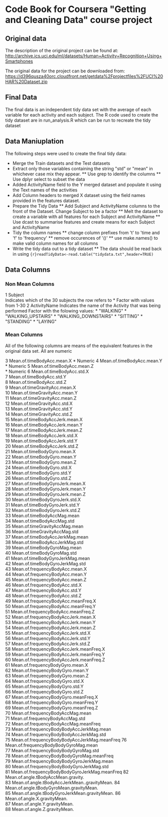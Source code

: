 # Code Book for Coursera "Getting and Cleaning Data" course project

## Original data
The description of the original project can be found at:
http://archive.ics.uci.edu/ml/datasets/Human+Activity+Recognition+Using+Smartphones

The original data for the project can be downloaded from:
https://d396qusza40orc.cloudfront.net/getdata%2Fprojectfiles%2FUCI%20HAR%20Dataset.zip

## Final Data
The final data is an independent tidy data set with the average of each variable for each activity and each subject.
The R code used to create the tidy dataset are in run_analysis.R which can be run to recreate the tidy dataset

## Data Maniuplation
The following steps were used to create the final tidy data:
* Merge the Train datasets and the Test datasets
* Extract only those variables containing the string "std" or "mean" in whichever case mix they appear.
** Use grep to identify the columns
** Use dplyr select to subset the data
* Added ActivityName field to the Y merged dataset and populate it using the Text names of the activities
* Add Column headers to merged X dataset using the field names provided in the features dataset.
* Prepare the Tidy Data
** Add Subject and ActivityName columns to the front of the Dataset. Change Subject to be a factor
** Melt the dataset to create a variable with all features for each Subject and ActivityName
** Use dcast to summarise features and create means for each Subject and ActivityName
* Tidy the column names
** change column prefixes from 't' to 'time and 'f' to 'frequency'
** remove occurences of '()'
** use make.names() to make valid column names for all columns
* Write the tidy data out to a tidy dataset
** The data should be read back in using  ```{r}readTidyData<-read.table("tidydata.txt",header=TRUE)```

## Data Columns
### Non Mean Columns

1 Subject   
        Indicates which of the 30 subjects the row refers to
        * Factor with values from  1-30 
2 ActivityName
        Indicates the name of the Activity that was being performed
        Factor with the folowing values:
        * "WALKING"
        * "WALKING_UPSTAIRS"
        * "WALKING_DOWNSTAIRS"
        * "SITTING"
        * "STANDING"
        * "LAYING"
### Mean Columns
All of the following columns are means of the equivalent features in the original data set. All are numeric

3 Mean.of.timeBodyAcc.mean.X
        * Numeric
4 Mean.of.timeBodyAcc.mean.Y                   
        * Numeric
5 Mean.of.timeBodyAcc.mean.Z                   
        * Numeric
6 Mean.of.timeBodyAcc.std.X                    
7 Mean.of.timeBodyAcc.std.Y                    
8 Mean.of.timeBodyAcc.std.Z                    
9 Mean.of.timeGravityAcc.mean.X                
10 Mean.of.timeGravityAcc.mean.Y                
11 Mean.of.timeGravityAcc.mean.Z                
12 Mean.of.timeGravityAcc.std.X                 
13 Mean.of.timeGravityAcc.std.Y                 
14 Mean.of.timeGravityAcc.std.Z                 
15 Mean.of.timeBodyAccJerk.mean.X               
16 Mean.of.timeBodyAccJerk.mean.Y               
17 Mean.of.timeBodyAccJerk.mean.Z               
18 Mean.of.timeBodyAccJerk.std.X                
19 Mean.of.timeBodyAccJerk.std.Y                
20 Mean.of.timeBodyAccJerk.std.Z                
21 Mean.of.timeBodyGyro.mean.X                  
22 Mean.of.timeBodyGyro.mean.Y                  
23 Mean.of.timeBodyGyro.mean.Z                  
24 Mean.of.timeBodyGyro.std.X                   
25 Mean.of.timeBodyGyro.std.Y                   
26 Mean.of.timeBodyGyro.std.Z                   
27 Mean.of.timeBodyGyroJerk.mean.X              
28 Mean.of.timeBodyGyroJerk.mean.Y              
29 Mean.of.timeBodyGyroJerk.mean.Z              
30 Mean.of.timeBodyGyroJerk.std.X               
31 Mean.of.timeBodyGyroJerk.std.Y               
32 Mean.of.timeBodyGyroJerk.std.Z               
33 Mean.of.timeBodyAccMag.mean                  
34 Mean.of.timeBodyAccMag.std                   
35 Mean.of.timeGravityAccMag.mean               
36 Mean.of.timeGravityAccMag.std                
37 Mean.of.timeBodyAccJerkMag.mean              
38 Mean.of.timeBodyAccJerkMag.std               
39 Mean.of.timeBodyGyroMag.mean                 
40 Mean.of.timeBodyGyroMag.std                  
41 Mean.of.timeBodyGyroJerkMag.mean             
42 Mean.of.timeBodyGyroJerkMag.std              
43 Mean.of.frequencyBodyAcc.mean.X              
44 Mean.of.frequencyBodyAcc.mean.Y              
45 Mean.of.frequencyBodyAcc.mean.Z              
46 Mean.of.frequencyBodyAcc.std.X               
47 Mean.of.frequencyBodyAcc.std.Y               
48 Mean.of.frequencyBodyAcc.std.Z               
49 Mean.of.frequencyBodyAcc.meanFreq.X          
50 Mean.of.frequencyBodyAcc.meanFreq.Y          
51 Mean.of.frequencyBodyAcc.meanFreq.Z          
52 Mean.of.frequencyBodyAccJerk.mean.X          
53 Mean.of.frequencyBodyAccJerk.mean.Y          
54 Mean.of.frequencyBodyAccJerk.mean.Z          
55 Mean.of.frequencyBodyAccJerk.std.X           
56 Mean.of.frequencyBodyAccJerk.std.Y           
57 Mean.of.frequencyBodyAccJerk.std.Z           
58 Mean.of.frequencyBodyAccJerk.meanFreq.X      
59 Mean.of.frequencyBodyAccJerk.meanFreq.Y      
60 Mean.of.frequencyBodyAccJerk.meanFreq.Z      
61 Mean.of.frequencyBodyGyro.mean.X             
62 Mean.of.frequencyBodyGyro.mean.Y             
63 Mean.of.frequencyBodyGyro.mean.Z             
64 Mean.of.frequencyBodyGyro.std.X              
65 Mean.of.frequencyBodyGyro.std.Y              
66 Mean.of.frequencyBodyGyro.std.Z              
67 Mean.of.frequencyBodyGyro.meanFreq.X         
68 Mean.of.frequencyBodyGyro.meanFreq.Y         
69 Mean.of.frequencyBodyGyro.meanFreq.Z         
70 Mean.of.frequencyBodyAccMag.mean             
71 Mean.of.frequencyBodyAccMag.std              
72 Mean.of.frequencyBodyAccMag.meanFreq         
73 Mean.of.frequencyBodyBodyAccJerkMag.mean     
74 Mean.of.frequencyBodyBodyAccJerkMag.std      
75 Mean.of.frequencyBodyBodyAccJerkMag.meanFreq 
76 Mean.of.frequencyBodyBodyGyroMag.mean        
77 Mean.of.frequencyBodyBodyGyroMag.std         
78 Mean.of.frequencyBodyBodyGyroMag.meanFreq    
79 Mean.of.frequencyBodyBodyGyroJerkMag.mean    
80 Mean.of.frequencyBodyBodyGyroJerkMag.std     
81 Mean.of.frequencyBodyBodyGyroJerkMag.meanFreq
82 Mean.of.angle.tBodyAccMean.gravity.          
83 Mean.of.angle.tBodyAccJerkMean..gravityMean. 
84 Mean.of.angle.tBodyGyroMean.gravityMean.     
85 Mean.of.angle.tBodyGyroJerkMean.gravityMean. 
86 Mean.of.angle.X.gravityMean.                 
87 Mean.of.angle.Y.gravityMean.                 
88 Mean.of.angle.Z.gravityMean.